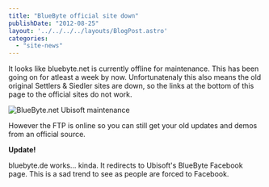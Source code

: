 ```yaml
---
title: "BlueByte official site down"
publishDate: "2012-08-25"
layout: '../../../../layouts/BlogPost.astro'
categories: 
  - "site-news"
---
```


It looks like bluebyte.net is currently offline for maintenance. This has been going on for atleast a week by now. Unfortunatenaly this also means the old original Settlers & Siedler sites are down, so the links at the bottom of this page to the official sites do not work.

![](/wp-content/uploads/2012/08/ubisoft_maintenance.png "BlueByte.net Ubisoft maintenance")

However the FTP is online so you can still get your old updates and demos from an official source.

**Update!**

bluebyte.de works... kinda. It redirects to Ubisoft's BlueByte Facebook page. This is a sad trend to see as people are forced to Facebook.
